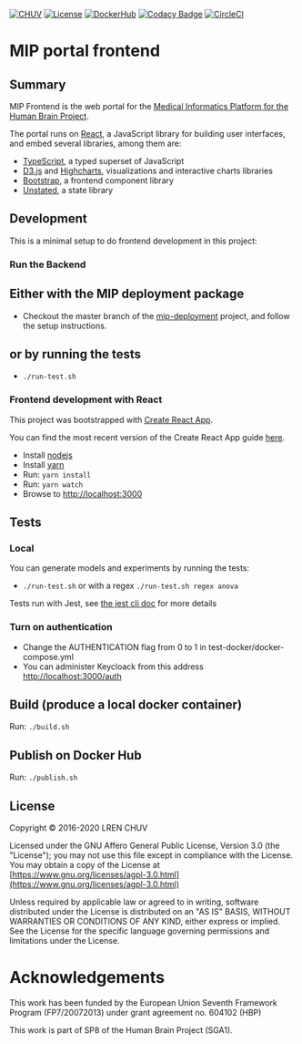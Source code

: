 [![CHUV](https://img.shields.io/badge/HBP-AF4C64.svg)](https://www.humanbrainproject.eu) [![License](https://img.shields.io/badge/license-AGPL--3.0-blue.svg)](https://www.gnu.org/licenses/agpl-3.0.html) [![DockerHub](https://img.shields.io/badge/docker-hbpmip%2Fportal--frontend-008bb8.svg)](https://hub.docker.com/r/hbpmip/portal-frontend/) [![Codacy Badge](https://api.codacy.com/project/badge/Grade/9143f566eca64ffbb06258c61fb64ea0)](https://www.codacy.com/app/hbp-mip/portal-frontend?utm_source=github.com&utm_medium=referral&utm_content=HBPMedical/portal-frontend&utm_campaign=Badge_Grade) [![CircleCI](https://circleci.com/gh/HBPMedical/portal-frontend/tree/master.svg?style=svg)](https://circleci.com/gh/HBPMedical/portal-frontend/tree/master)

# MIP portal frontend

## Summary

MIP Frontend is the web portal for the [Medical Informatics Platform for the Human Brain Project](https://hbpmedical.github.io/).

The portal runs on [React](https://reactjs.org), a JavaScript library for building user interfaces, and embed several libraries, among them are:

- [TypeScript](https://www.typescriptlang.org), a typed superset of JavaScript
- [D3.js](https://d3js.org) and [Highcharts](https://www.highcharts.com), visualizations and interactive charts libraries
- [Bootstrap](https://getbootstrap.com/), a frontend component library
- [Unstated](https://github.com/jamiebuilds/unstated), a state library

## Development

This is a minimal setup to do frontend development in this project:

### Run the Backend

## Either with the MIP deployment package

- Checkout the master branch of the [mip-deployment](https://github.com/HBPMedical/mip-deployment) project, and follow the setup instructions.

## or by running the tests

- `./run-test.sh`

### Frontend development with React

This project was bootstrapped with [Create React App](https://github.com/facebookincubator/create-react-app).

You can find the most recent version of the Create React App guide [here](https://github.com/facebookincubator/create-react-app/blob/master/packages/react-scripts/template/README.md).

- Install [nodejs](https://nodejs.org)
- Install [yarn](https://yarnpkg.com/en/)
- Run: `yarn install`
- Run: `yarn watch`
- Browse to [http://localhost:3000](http://localhost:3000)

## Tests

### Local

You can generate models and experiments by running the tests:

- `./run-test.sh` or with a regex `./run-test.sh regex anova`

Tests run with Jest, see [the jest cli doc](https://jestjs.io/docs/en/cli) for more details

### Turn on authentication

- Change the AUTHENTICATION flag from 0 to 1 in test-docker/docker-compose.yml
- You can administer Keycloack from this address [http://localhost:3000/auth](http://localhost:3000)

## Build (produce a local docker container)

Run: `./build.sh`

## Publish on Docker Hub

Run: `./publish.sh`

## License

Copyright © 2016-2020 LREN CHUV

Licensed under the GNU Affero General Public License, Version 3.0 (the "License");
you may not use this file except in compliance with the License.
You may obtain a copy of the License at [https://www.gnu.org/licenses/agpl-3.0.html](https://www.gnu.org/licenses/agpl-3.0.html)

Unless required by applicable law or agreed to in writing, software
distributed under the License is distributed on an "AS IS" BASIS,
WITHOUT WARRANTIES OR CONDITIONS OF ANY KIND, either express or implied.
See the License for the specific language governing permissions and
limitations under the License.

# Acknowledgements

This work has been funded by the European Union Seventh Framework Program (FP7/2007­2013) under grant agreement no. 604102 (HBP)

This work is part of SP8 of the Human Brain Project (SGA1).
